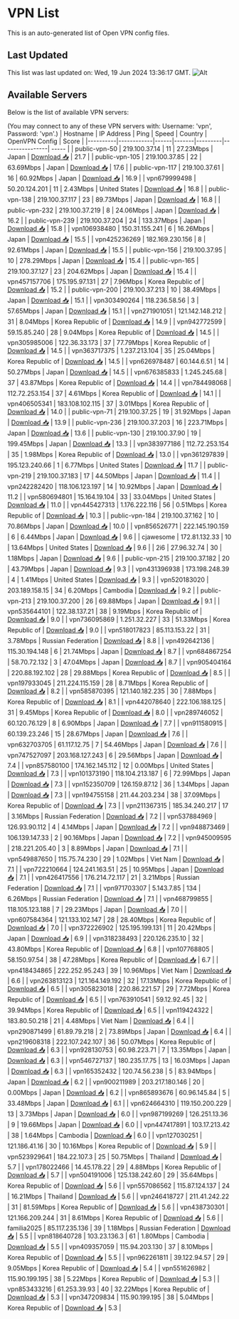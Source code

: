 # VPN List

This is an auto-generated list of Open VPN config files.

## Last Updated

This list was last updated on: Wed, 19 Jun 2024 13:36:17 GMT.
![Alt](https://repobeats.axiom.co/api/embed/186b98318ef1479477931607c1ad7d823f12451f.svg "Repobeats analytics image")

## Available Servers

Below is the list of available VPN servers:

(You may connect to any of these VPN servers with: Username: 'vpn', Password: 'vpn'.)
| Hostname | IP Address | Ping | Speed | Country | OpenVPN Config | Score |
|----------|------------|------|-------|---------|----------------| ----- |
| public-vpn-50 | 219.100.37.14 | 11 | 27.23Mbps | Japan | [Download 📥](./configs/server_0_JP.ovpn) | 21.7 |
| public-vpn-105 | 219.100.37.85 | 22 | 63.69Mbps | Japan | [Download 📥](./configs/server_1_JP.ovpn) | 17.6 |
| public-vpn-117 | 219.100.37.61 | 16 | 60.92Mbps | Japan | [Download 📥](./configs/server_2_JP.ovpn) | 16.9 |
| vpn679999498 | 50.20.124.201 | 11 | 2.43Mbps | United States | [Download 📥](./configs/server_3_US.ovpn) | 16.8 |
| public-vpn-138 | 219.100.37.117 | 23 | 89.73Mbps | Japan | [Download 📥](./configs/server_4_JP.ovpn) | 16.8 |
| public-vpn-232 | 219.100.37.219 | 8 | 24.06Mbps | Japan | [Download 📥](./configs/server_5_JP.ovpn) | 16.2 |
| public-vpn-239 | 219.100.37.204 | 24 | 133.37Mbps | Japan | [Download 📥](./configs/server_6_JP.ovpn) | 15.8 |
| vpn106938480 | 150.31.155.241 | 6 | 16.26Mbps | Japan | [Download 📥](./configs/server_7_JP.ovpn) | 15.5 |
| vpn425236269 | 182.169.230.156 | 8 | 92.61Mbps | Japan | [Download 📥](./configs/server_8_JP.ovpn) | 15.5 |
| public-vpn-156 | 219.100.37.95 | 10 | 278.29Mbps | Japan | [Download 📥](./configs/server_9_JP.ovpn) | 15.4 |
| public-vpn-165 | 219.100.37.127 | 23 | 204.62Mbps | Japan | [Download 📥](./configs/server_10_JP.ovpn) | 15.4 |
| vpn457157706 | 175.195.97.131 | 27 | 7.96Mbps | Korea Republic of | [Download 📥](./configs/server_11_KR.ovpn) | 15.2 |
| public-vpn-200 | 219.100.37.213 | 10 | 38.49Mbps | Japan | [Download 📥](./configs/server_12_JP.ovpn) | 15.1 |
| vpn303490264 | 118.236.58.56 | 3 | 57.65Mbps | Japan | [Download 📥](./configs/server_13_JP.ovpn) | 15.1 |
| vpn271901051 | 121.142.148.212 | 31 | 8.04Mbps | Korea Republic of | [Download 📥](./configs/server_14_KR.ovpn) | 14.9 |
| vpn942772599 | 59.15.85.240 | 28 | 9.04Mbps | Korea Republic of | [Download 📥](./configs/server_15_KR.ovpn) | 14.5 |
| vpn305985006 | 122.36.33.173 | 37 | 77.79Mbps | Korea Republic of | [Download 📥](./configs/server_16_KR.ovpn) | 14.5 |
| vpn363717375 | 1.237.213.104 | 35 | 25.04Mbps | Korea Republic of | [Download 📥](./configs/server_17_KR.ovpn) | 14.5 |
| vpn626978487 | 60.144.6.51 | 14 | 50.27Mbps | Japan | [Download 📥](./configs/server_18_JP.ovpn) | 14.5 |
| vpn676385833 | 1.245.245.68 | 37 | 43.87Mbps | Korea Republic of | [Download 📥](./configs/server_19_KR.ovpn) | 14.4 |
| vpn784498068 | 112.72.253.154 | 37 | 4.61Mbps | Korea Republic of | [Download 📥](./configs/server_20_KR.ovpn) | 14.1 |
| vpn406505341 | 183.108.102.115 | 37 | 3.01Mbps | Korea Republic of | [Download 📥](./configs/server_21_KR.ovpn) | 14.0 |
| public-vpn-71 | 219.100.37.25 | 19 | 31.92Mbps | Japan | [Download 📥](./configs/server_22_JP.ovpn) | 13.9 |
| public-vpn-236 | 219.100.37.203 | 16 | 223.71Mbps | Japan | [Download 📥](./configs/server_23_JP.ovpn) | 13.6 |
| public-vpn-130 | 219.100.37.90 | 19 | 199.45Mbps | Japan | [Download 📥](./configs/server_24_JP.ovpn) | 13.3 |
| vpn383977186 | 112.72.253.154 | 35 | 1.98Mbps | Korea Republic of | [Download 📥](./configs/server_25_KR.ovpn) | 13.0 |
| vpn361297839 | 195.123.240.66 | 1 | 6.77Mbps | United States | [Download 📥](./configs/server_26_US.ovpn) | 11.7 |
| public-vpn-219 | 219.100.37.183 | 17 | 44.50Mbps | Japan | [Download 📥](./configs/server_27_JP.ovpn) | 11.4 |
| vpn242282420 | 118.106.123.197 | 14 | 10.92Mbps | Japan | [Download 📥](./configs/server_28_JP.ovpn) | 11.2 |
| vpn580694801 | 15.164.19.104 | 33 | 33.04Mbps | United States | [Download 📥](./configs/server_29_US.ovpn) | 11.0 |
| vpn445427313 | 1.176.222.116 | 56 | 0.51Mbps | Korea Republic of | [Download 📥](./configs/server_30_KR.ovpn) | 10.3 |
| public-vpn-184 | 219.100.37.162 | 10 | 70.86Mbps | Japan | [Download 📥](./configs/server_31_JP.ovpn) | 10.0 |
| vpn856526771 | 222.145.190.159 | 6 | 6.44Mbps | Japan | [Download 📥](./configs/server_32_JP.ovpn) | 9.6 |
| cjawesome | 172.81.132.33 | 10 | 13.64Mbps | United States | [Download 📥](./configs/server_33_US.ovpn) | 9.6 |
| 2i6 | 27.96.32.74 | 30 | 1.18Mbps | Japan | [Download 📥](./configs/server_34_JP.ovpn) | 9.6 |
| public-vpn-215 | 219.100.37.182 | 20 | 43.79Mbps | Japan | [Download 📥](./configs/server_35_JP.ovpn) | 9.3 |
| vpn431396938 | 173.198.248.39 | 4 | 1.41Mbps | United States | [Download 📥](./configs/server_36_US.ovpn) | 9.3 |
| vpn520183020 | 203.189.158.15 | 34 | 6.20Mbps | Cambodia | [Download 📥](./configs/server_37_KH.ovpn) | 9.2 |
| public-vpn-213 | 219.100.37.200 | 26 | 69.88Mbps | Japan | [Download 📥](./configs/server_38_JP.ovpn) | 9.1 |
| vpn535644101 | 122.38.137.21 | 38 | 9.19Mbps | Korea Republic of | [Download 📥](./configs/server_39_KR.ovpn) | 9.0 |
| vpn736095869 | 1.251.32.227 | 33 | 51.33Mbps | Korea Republic of | [Download 📥](./configs/server_40_KR.ovpn) | 9.0 |
| vpn518017823 | 85.113.153.22 | 31 | 3.78Mbps | Russian Federation | [Download 📥](./configs/server_41_RU.ovpn) | 8.8 |
| vpn492642136 | 115.30.194.148 | 6 | 21.74Mbps | Japan | [Download 📥](./configs/server_42_JP.ovpn) | 8.7 |
| vpn684867254 | 58.70.72.132 | 3 | 47.04Mbps | Japan | [Download 📥](./configs/server_43_JP.ovpn) | 8.7 |
| vpn905404164 | 220.88.192.102 | 28 | 29.88Mbps | Korea Republic of | [Download 📥](./configs/server_44_KR.ovpn) | 8.5 |
| vpn197933045 | 211.224.115.159 | 28 | 8.71Mbps | Korea Republic of | [Download 📥](./configs/server_45_KR.ovpn) | 8.2 |
| vpn585870395 | 121.140.182.235 | 30 | 7.88Mbps | Korea Republic of | [Download 📥](./configs/server_46_KR.ovpn) | 8.1 |
| vpn442078640 | 222.106.188.125 | 31 | 9.45Mbps | Korea Republic of | [Download 📥](./configs/server_47_KR.ovpn) | 8.0 |
| vpn289746052 | 60.120.76.129 | 8 | 6.90Mbps | Japan | [Download 📥](./configs/server_48_JP.ovpn) | 7.7 |
| vpn911580915 | 60.139.23.246 | 15 | 28.67Mbps | Japan | [Download 📥](./configs/server_49_JP.ovpn) | 7.6 |
| vpn632703705 | 61.117.12.75 | 7 | 54.46Mbps | Japan | [Download 📥](./configs/server_50_JP.ovpn) | 7.6 |
| vpn747527097 | 203.168.127.243 | 6 | 29.56Mbps | Japan | [Download 📥](./configs/server_51_JP.ovpn) | 7.4 |
| vpn857580100 | 174.162.145.112 | 12 | 0.00Mbps | United States | [Download 📥](./configs/server_52_US.ovpn) | 7.3 |
| vpn101373190 | 118.104.213.187 | 6 | 72.99Mbps | Japan | [Download 📥](./configs/server_53_JP.ovpn) | 7.3 |
| vpn152350709 | 126.159.87.12 | 36 | 1.34Mbps | Japan | [Download 📥](./configs/server_54_JP.ovpn) | 7.3 |
| vpn194755158 | 211.44.203.234 | 38 | 37.09Mbps | Korea Republic of | [Download 📥](./configs/server_55_KR.ovpn) | 7.3 |
| vpn211367315 | 185.34.240.217 | 17 | 3.16Mbps | Russian Federation | [Download 📥](./configs/server_56_RU.ovpn) | 7.2 |
| vpn537884969 | 126.93.90.112 | 4 | 4.14Mbps | Japan | [Download 📥](./configs/server_57_JP.ovpn) | 7.2 |
| vpn948873469 | 106.139.147.33 | 2 | 90.16Mbps | Japan | [Download 📥](./configs/server_58_JP.ovpn) | 7.2 |
| vpn945009595 | 218.221.205.40 | 3 | 8.89Mbps | Japan | [Download 📥](./configs/server_59_JP.ovpn) | 7.1 |
| vpn549887650 | 115.75.74.230 | 29 | 1.02Mbps | Viet Nam | [Download 📥](./configs/server_60_VN.ovpn) | 7.1 |
| vpn722210664 | 124.241.163.51 | 25 | 10.95Mbps | Japan | [Download 📥](./configs/server_61_JP.ovpn) | 7.1 |
| vpn426417556 | 176.214.72.117 | 21 | 3.21Mbps | Russian Federation | [Download 📥](./configs/server_62_RU.ovpn) | 7.1 |
| vpn971703307 | 5.143.7.85 | 134 | 6.26Mbps | Russian Federation | [Download 📥](./configs/server_63_RU.ovpn) | 7.1 |
| vpn468799855 | 118.105.123.188 | 7 | 29.23Mbps | Japan | [Download 📥](./configs/server_64_JP.ovpn) | 7.0 |
| vpn607584364 | 121.133.102.147 | 28 | 28.40Mbps | Korea Republic of | [Download 📥](./configs/server_65_KR.ovpn) | 7.0 |
| vpn372226902 | 125.195.199.131 | 11 | 20.42Mbps | Japan | [Download 📥](./configs/server_66_JP.ovpn) | 6.9 |
| vpn318238493 | 220.126.235.10 | 32 | 43.80Mbps | Korea Republic of | [Download 📥](./configs/server_67_KR.ovpn) | 6.8 |
| vpn107768805 | 58.150.97.54 | 38 | 47.28Mbps | Korea Republic of | [Download 📥](./configs/server_68_KR.ovpn) | 6.7 |
| vpn418434865 | 222.252.95.243 | 39 | 10.96Mbps | Viet Nam | [Download 📥](./configs/server_69_VN.ovpn) | 6.6 |
| vpn263813123 | 121.164.149.192 | 32 | 17.13Mbps | Korea Republic of | [Download 📥](./configs/server_70_KR.ovpn) | 6.5 |
| vpn305823018 | 220.86.221.57 | 29 | 7.72Mbps | Korea Republic of | [Download 📥](./configs/server_71_KR.ovpn) | 6.5 |
| vpn763910541 | 59.12.92.45 | 32 | 39.94Mbps | Korea Republic of | [Download 📥](./configs/server_72_KR.ovpn) | 6.5 |
| vpn119424322 | 183.80.50.218 | 21 | 4.48Mbps | Viet Nam | [Download 📥](./configs/server_73_VN.ovpn) | 6.4 |
| vpn290871499 | 61.89.79.218 | 2 | 73.89Mbps | Japan | [Download 📥](./configs/server_74_JP.ovpn) | 6.4 |
| vpn219608318 | 222.107.242.107 | 36 | 50.07Mbps | Korea Republic of | [Download 📥](./configs/server_75_KR.ovpn) | 6.3 |
| vpn928130753 | 60.98.223.71 | 7 | 13.35Mbps | Japan | [Download 📥](./configs/server_76_JP.ovpn) | 6.3 |
| vpn546727137 | 180.235.17.75 | 13 | 16.03Mbps | Japan | [Download 📥](./configs/server_77_JP.ovpn) | 6.3 |
| vpn165352432 | 120.74.56.238 | 5 | 83.94Mbps | Japan | [Download 📥](./configs/server_78_JP.ovpn) | 6.2 |
| vpn900211989 | 203.217.180.146 | 20 | 0.00Mbps | Japan | [Download 📥](./configs/server_79_JP.ovpn) | 6.2 |
| vpn865893676 | 60.96.145.84 | 5 | 33.48Mbps | Japan | [Download 📥](./configs/server_80_JP.ovpn) | 6.1 |
| vpn624664310 | 119.150.200.229 | 13 | 3.73Mbps | Japan | [Download 📥](./configs/server_81_JP.ovpn) | 6.0 |
| vpn987199269 | 126.251.13.36 | 9 | 19.66Mbps | Japan | [Download 📥](./configs/server_82_JP.ovpn) | 6.0 |
| vpn447417891 | 103.17.213.42 | 38 | 1.64Mbps | Cambodia | [Download 📥](./configs/server_83_KH.ovpn) | 6.0 |
| vpn127030251 | 121.186.41.16 | 30 | 10.16Mbps | Korea Republic of | [Download 📥](./configs/server_84_KR.ovpn) | 5.9 |
| vpn523929641 | 184.22.107.3 | 25 | 50.75Mbps | Thailand | [Download 📥](./configs/server_85_TH.ovpn) | 5.7 |
| vpn178022466 | 14.45.178.22 | 29 | 4.88Mbps | Korea Republic of | [Download 📥](./configs/server_86_KR.ovpn) | 5.7 |
| vpn504191006 | 125.138.242.60 | 29 | 35.64Mbps | Korea Republic of | [Download 📥](./configs/server_87_KR.ovpn) | 5.6 |
| vpn557086562 | 115.87.124.137 | 24 | 16.21Mbps | Thailand | [Download 📥](./configs/server_88_TH.ovpn) | 5.6 |
| vpn246418727 | 211.41.242.22 | 31 | 81.59Mbps | Korea Republic of | [Download 📥](./configs/server_89_KR.ovpn) | 5.6 |
| vpn438730301 | 121.166.209.244 | 31 | 8.61Mbps | Korea Republic of | [Download 📥](./configs/server_90_KR.ovpn) | 5.6 |
| familia2025 | 85.117.235.136 | 39 | 1.18Mbps | Russian Federation | [Download 📥](./configs/server_91_RU.ovpn) | 5.5 |
| vpn818640728 | 103.23.136.3 | 61 | 1.80Mbps | Cambodia | [Download 📥](./configs/server_92_KH.ovpn) | 5.5 |
| vpn409357059 | 115.94.203.130 | 37 | 8.10Mbps | Korea Republic of | [Download 📥](./configs/server_93_KR.ovpn) | 5.5 |
| vpn962261811 | 39.122.94.57 | 29 | 9.05Mbps | Korea Republic of | [Download 📥](./configs/server_94_KR.ovpn) | 5.4 |
| vpn551626982 | 115.90.199.195 | 38 | 5.22Mbps | Korea Republic of | [Download 📥](./configs/server_95_KR.ovpn) | 5.3 |
| vpn853433216 | 61.253.39.93 | 40 | 32.22Mbps | Korea Republic of | [Download 📥](./configs/server_96_KR.ovpn) | 5.3 |
| vpn347209834 | 115.90.199.195 | 38 | 5.04Mbps | Korea Republic of | [Download 📥](./configs/server_97_KR.ovpn) | 5.3 |
